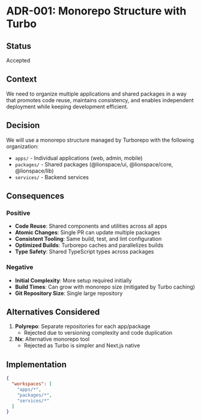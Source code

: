 # ADR-001: Monorepo Structure with Turbo

## Status
Accepted

## Context
We need to organize multiple applications and shared packages in a way that promotes code reuse, maintains consistency, and enables independent deployment while keeping development efficient.

## Decision
We will use a monorepo structure managed by Turborepo with the following organization:
- `apps/` - Individual applications (web, admin, mobile)
- `packages/` - Shared packages (@lionspace/ui, @lionspace/core, @lionspace/lib)
- `services/` - Backend services

## Consequences

### Positive
- **Code Reuse**: Shared components and utilities across all apps
- **Atomic Changes**: Single PR can update multiple packages
- **Consistent Tooling**: Same build, test, and lint configuration
- **Optimized Builds**: Turborepo caches and parallelizes builds
- **Type Safety**: Shared TypeScript types across packages

### Negative
- **Initial Complexity**: More setup required initially
- **Build Times**: Can grow with monorepo size (mitigated by Turbo caching)
- **Git Repository Size**: Single large repository

## Alternatives Considered
1. **Polyrepo**: Separate repositories for each app/package
   - Rejected due to versioning complexity and code duplication
2. **Nx**: Alternative monorepo tool
   - Rejected as Turbo is simpler and Next.js native

## Implementation
```json
{
  "workspaces": [
    "apps/*",
    "packages/*",
    "services/*"
  ]
}
```